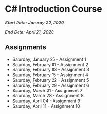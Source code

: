 # C# Introduction Course

*Start Date: Januray 22, 2020*

*End Date: April 21, 2020*

## Assignments 
- Saturday, January 25 - Assignment 1 
- Saturday, February 01 - Assignment 2
- Saturday, February 08 - Assignment 3
- Saturday, February 15 - Assignment 4
- Saturday, February 22 - Assignment 5
- Saturday, February 29 - Assignment 6
- Saturday, March 21 - Assignment 7 
- Saturday, March 28 - Assignment 8 
- Saturday, April 04 - Assignment 9 
- Saturday, April 11 - Assignment 10
